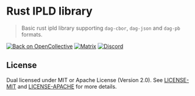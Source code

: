 # Rust IPLD library
> Basic rust ipld library supporting `dag-cbor`, `dag-json` and `dag-pb` formats.

[![Back on OpenCollective](https://img.shields.io/badge/open%20collective-donate-yellow.svg)](https://opencollective.com/ipfs-rust) [![Matrix](https://img.shields.io/badge/matrix-%23rust_ipfs%3Amatrix.org-blue.svg)](https://riot.im/app/#/room/#rust-ipfs:matrix.org) [![Discord](https://img.shields.io/discord/475789330380488707?color=blueviolet&label=discord)](https://discord.gg/9E5SFvW) 
 
## License

Dual licensed under MIT or Apache License (Version 2.0). See [LICENSE-MIT](./LICENSE-MIT) and [LICENSE-APACHE](./LICENSE-APACHE) for more details.
